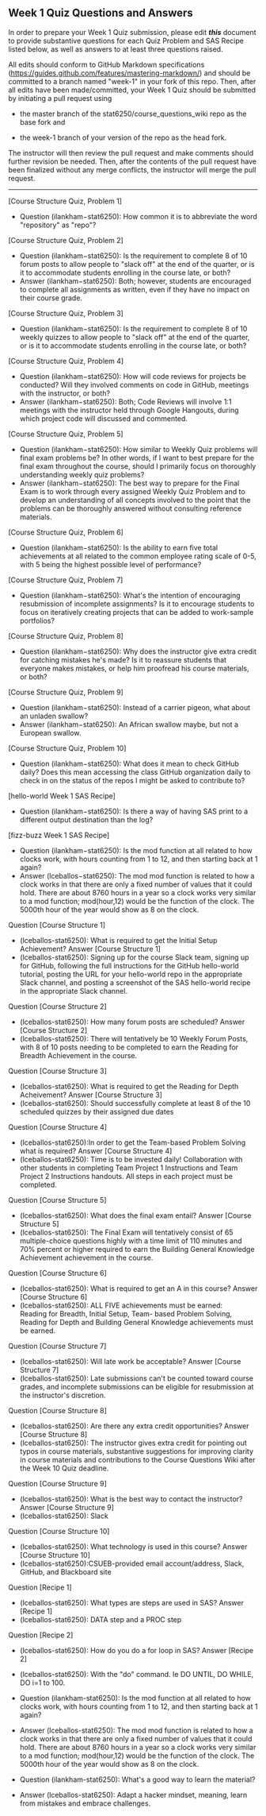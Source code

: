 ## Week 1 Quiz Questions and Answers

In order to prepare your Week 1 Quiz submission, please edit ***this*** document to provide substantive questions for each Quiz Problem and SAS Recipe listed below, as well as answers to at least three questions raised.

All edits should conform to GitHub Markdown specifications (https://guides.github.com/features/mastering-markdown/) and should be committed to a branch named "week-1" in your fork of this repo. Then, after all edits have been made/committed, your Week 1 Quiz should be submitted by initiating a pull request using

- the master branch of the stat6250/course_questions_wiki repo as the base fork and

- the week-1 branch of your version of the repo as the head fork.

The instructor will then review the pull request and make comments should further revision be needed. Then, after the contents of the pull request have been finalized without any merge conflicts, the instructor will merge the pull request.



********************************************************************************



[Course Structure Quiz, Problem 1]
- Question (ilankham−stat6250): How common it is to abbreviate the word "repository" as "repo"?



[Course Structure Quiz, Problem 2]
- Question (ilankham−stat6250): Is the requirement to complete 8 of 10 forum posts to allow people to "slack off" at the end of the quarter, or is it to accommodate students enrolling in the course late, or both?
- Answer (ilankham−stat6250): Both; however, students are encouraged to complete all assignments as written, even if they have no impact on their course grade.



[Course Structure Quiz, Problem 3]
- Question (ilankham−stat6250): Is the requirement to complete 8 of 10 weekly quizzes to allow people to "slack off" at the end of the quarter, or is it to accommodate students enrolling in the course late, or both?



[Course Structure Quiz, Problem 4]
- Question (ilankham−stat6250): How will code reviews for projects be conducted? Will they involved comments on code in GitHub, meetings with the instructor, or both?
- Answer (ilankham−stat6250): Both; Code Reviews will involve 1:1 meetings with the instructor held through Google Hangouts, during which project code will discussed and commented.



[Course Structure Quiz, Problem 5]
- Question (ilankham−stat6250): How similar to Weekly Quiz problems will final exam problems be? In other words, if I want to best prepare for the final exam throughout the course, should I primarily focus on thoroughly understanding weekly quiz problems?
- Answer (ilankham−stat6250): The best way to prepare for the Final Exam is to work through every assigned Weekly Quiz Problem and to develop an understanding of all concepts involved to the point that the problems can be thoroughly answered without consulting reference materials.



[Course Structure Quiz, Problem 6]
- Question (ilankham−stat6250): Is the ability to earn five total achievements at all related to the common employee rating scale of 0-5, with 5 being the highest possible level of performance?



[Course Structure Quiz, Problem 7]
- Question (ilankham−stat6250): What's the intention of encouraging resubmission of incomplete assignments? Is it to encourage students to focus on iteratively creating projects that can be added to work-sample portfolios?



[Course Structure Quiz, Problem 8]
- Question (ilankham−stat6250): Why does the instructor give extra credit for catching mistakes he's made? Is it to reassure students that everyone makes mistakes, or help him proofread his course materials, or both?



[Course Structure Quiz, Problem 9]
- Question (ilankham−stat6250): Instead of a carrier pigeon, what about an unladen swallow?
- Answer (ilankham−stat6250): An African swallow maybe, but not a European swallow.



[Course Structure Quiz, Problem 10]
- Question (ilankham−stat6250): What does it mean to check GitHub daily? Does this mean accessing the class GitHub organization daily to check in on the status of the repos I might be asked to contribute to?



[hello-world Week 1 SAS Recipe]
- Question (ilankham−stat6250): Is there a way of having SAS print to a different output destination than the log?



[fizz-buzz Week 1 SAS Recipe]
- Question (ilankham−stat6250): Is the mod function at all related to how clocks work, with hours counting from 1 to 12, and then starting back at 1 again?
- Answer (lceballos−stat6250): The mod mod function is related to how a clock works in that there are only a fixed number of values that it could hold. There are about 8760 hours in a year so a clock works very similar to a mod function; mod(hour,12) would be the function of the clock. The 5000th hour of the year would show as 8 on the clock. 


Question [Course Structure 1]
- (lceballos-stat6250): What is required to get the Initial Setup Achievement?
Answer [Course Structure 1]
- (lceballos-stat6250): Signing up for the course Slack team, signing up for GitHub, following the full instructions for the GitHub hello-world tutorial, posting the URL for your hello-world repo in the appropriate Slack channel, and posting a screenshot of the SAS hello-world recipe in the appropriate Slack channel.

Question [Course Structure 2]
- (lceballos-stat6250): How many forum posts are scheduled?
Answer [Course Structure 2]
- (lceballos-stat6250): There will tentatively be 10 Weekly Forum Posts, with 8 of 10 posts needing to be completed to earn the Reading for Breadth Achievement in the course.

Question [Course Structure 3]
- (lceballos-stat6250): What is required to get the Reading for Depth Acheivement?
Answer [Course Structure 3]
- (lceballos-stat6250): Should successfully complete at least 8 of the 10 scheduled quizzes by their assigned due dates

Question [Course Structure 4]
- (lceballos-stat6250):In order to get the Team-based Problem Solving what is required?
Answer [Course Structure 4]
- (lceballos-stat6250): Time is to be invested daily! Collaboration with other students in completing Team Project 1 Instructions and Team Project 2 Instructions handouts. All steps in each project must be completed.

Question [Course Structure 5]
- (lceballos-stat6250): What does the final exam entail?
Answer [Course Structure 5]
- (lceballos-stat6250): The Final Exam will tentatively consist of 65 multiple-choice questions highly with a time limit of 110 minutes and 70% percent or higher required to earn the Building General Knowledge Achievement achievement in the course.

Question [Course Structure 6]
- (lceballos-stat6250): What is required to get an A in this course?
Answer [Course Structure 6]
- (lceballos-stat6250): ALL FIVE achievements must be earned: 	
Reading for Breadth, Initial Setup, Team- based Problem Solving, Reading for Depth and Building General Knowledge achievements must be earned. 

Question [Course Structure 7]
- (lceballos-stat6250): Will late work be acceptable?
Answer [Course Structure 7]
- (lceballos-stat6250): Late submissions can't  be counted toward course grades, and  incomplete submissions can be eligible for resubmission at the instructor's discretion.

Question [Course Structure 8]
- (lceballos-stat6250): Are there any extra credit opportunities?
Answer [Course Structure 8]
- (lceballos-stat6250): The instructor gives extra credit for pointing out typos in course materials, substantive suggestions for improving clarity in course materials and contributions to the Course Questions Wiki after the Week 10 Quiz deadline.

Question [Course Structure 9]
- (lceballos-stat6250): What is the best way to contact the instructor?
Answer [Course Structure 9]
- (lceballos-stat6250): Slack

Question [Course Structure 10]
- (lceballos-stat6250): What technology is used in this course?
Answer [Course Structure 10]
- (lceballos-stat6250):CSUEB-provided email account/address, Slack, GitHub, and Blackboard site

Question [Recipe 1]
- (lceballos-stat6250): What types are steps are used in SAS?
Answer [Recipe 1]
- (lceballos-stat6250): DATA step and a PROC step

Question [Recipe 2]
- (lceballos-stat6250): How do you do a for loop in SAS?
Answer [Recipe 2]
- (lceballos-stat6250): With the "do" command. Ie DO UNTIL, DO WHILE, DO i=1 to 100.

- Question (ilankham-stat6250): Is the mod function at all related to how clocks work, with hours counting from 1 to 12, and then starting back at 1 again?
- Answer (lceballos-stat6250): The mod mod function is related to how a clock works in that there are only a fixed number of values that it could hold. There are about 8760 hours in a year so a clock works very similar to a mod function; mod(hour,12) would be the function of the clock. The 5000th hour of the year would show as 8 on the clock.

- Question (ilankham-stat6250): What's a good way to learn the material?
- Answer (lceballos-stat6250): Adapt a hacker mindset, meaning, learn from mistakes and embrace challenges.







